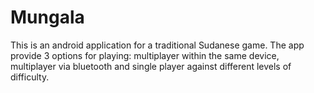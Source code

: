 # Mungala
This is an android application for a traditional Sudanese game.
The app provide 3 options for playing: multiplayer within the same device, multiplayer via bluetooth and single player against different levels of difficulty.
